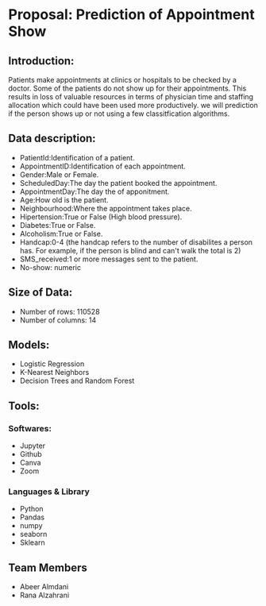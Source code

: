 # Proposal: Prediction of Appointment Show 

## Introduction:
Patients make appointments at clinics or hospitals to be checked by a doctor. Some of the patients do not show up for their appointments. This results in loss of valuable resources in terms of physician time and staffing allocation which could have been used more productively. we will prediction if the person shows up or not using a few classitfication algorithms.

## Data description:
* PatientId:Identification of a patient.
* AppointmentID:Identification of each appointment.
* Gender:Male or Female.
* ScheduledDay:The day the patient booked the appointment.
* AppointmentDay:The day the of apponitment.
* Age:How old is the patient.
* Neighbourhood:Where the appointment takes place.
* Hipertension:True or False (High blood pressure).
* Diabetes:True or False.
* Alcoholism:True or False.
* Handcap:0-4 (the handcap refers to the number of disabilites a person has. For example, if the person is blind and can't walk the total is 2)
* SMS_received:1 or more messages sent to the patient.
* No-show: numeric


## Size of Data:

* Number of rows: 110528
* Number of columns: 14


## Models:
* Logistic Regression
* K-Nearest Neighbors
* Decision Trees and Random Forest


## Tools:

### Softwares:

* Jupyter
* Github
* Canva
* Zoom

### Languages & Library

* Python
* Pandas
* numpy
* seaborn
* Sklearn

## Team Members

* Abeer Almdani
* Rana Alzahrani
